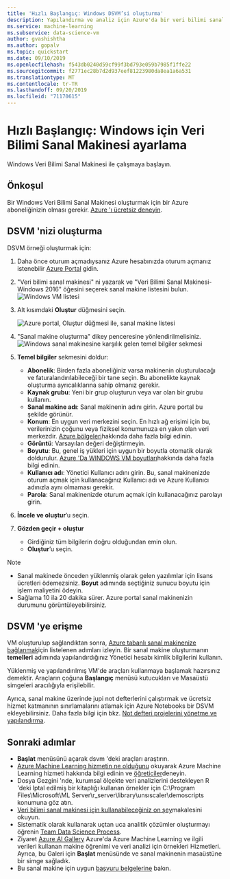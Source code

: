 ```yaml
---
title: 'Hızlı Başlangıç: Windows DSVM’si oluşturma'
description: Yapılandırma ve analiz için Azure'da bir veri bilimi sanal makinesi oluşturma ve makine öğrenimi.
ms.service: machine-learning
ms.subservice: data-science-vm
author: gvashishtha
ms.author: gopalv
ms.topic: quickstart
ms.date: 09/10/2019
ms.openlocfilehash: f543db0240d59cf99f3bd793e059b7985f1ffe22
ms.sourcegitcommit: f2771ec28b7d2d937eef81223980da8ea1a6a531
ms.translationtype: MT
ms.contentlocale: tr-TR
ms.lasthandoff: 09/20/2019
ms.locfileid: "71170615"
---
```

# <a name="quickstart-set-up-the-data-science-virtual-machine-for-windows"></a>Hızlı Başlangıç: Windows için Veri Bilimi Sanal Makinesi ayarlama

Windows Veri Bilimi Sanal Makinesi ile çalışmaya başlayın.

## <a name="prerequisite"></a>Önkoşul

Bir Windows Veri Bilimi Sanal Makinesi oluşturmak için bir Azure aboneliğinizin olması gerekir. [Azure 'ı ücretsiz deneyin](https://azure.com/free).

## <a name="create-your-dsvm"></a>DSVM 'nizi oluşturma

DSVM örneği oluşturmak için:

1. Daha önce oturum açmadıysanız Azure hesabınızda oturum açmanız istenebilir [Azure Portal](https://portal.azure.com) gidin.
1. "Veri bilimi sanal makinesi" ni yazarak ve "Veri Bilimi Sanal Makinesi-Windows 2016" öğesini seçerek sanal makine listesini bulun.
    ![Windows VM listesi](./media/provision-vm/search-windows.png)
1. Alt kısımdaki **Oluştur** düğmesini seçin.

   ![Azure portal, Oluştur düğmesi ile, sanal makine listesi](./media/provision-vm/create-windows.png)

1. "Sanal makine oluşturma" dikey penceresine yönlendirilmelisiniz.
   ![Windows sanal makinesine karşılık gelen temel bilgiler sekmesi](./media/provision-vm/review-create-windows.png)

1. **Temel bilgiler** sekmesini doldur:
      * **Abonelik**: Birden fazla aboneliğiniz varsa makinenin oluşturulacağı ve faturalandırılabileceği bir tane seçin. Bu abonelikte kaynak oluşturma ayrıcalıklarına sahip olmanız gerekir.
      * **Kaynak grubu**: Yeni bir grup oluşturun veya var olan bir grubu kullanın.
      * **Sanal makine adı**: Sanal makinenin adını girin. Azure portal bu şekilde görünür.
      * **Konum**: En uygun veri merkezini seçin. En hızlı ağ erişimi için bu, verilerinizin çoğunu veya fiziksel konumunuza en yakın olan veri merkezdir. [Azure bölgeleri](https://azure.microsoft.com/global-infrastructure/regions/)hakkında daha fazla bilgi edinin.
      * **Görüntü**: Varsayılan değeri değiştirmeyin.
      * **Boyutu**: Bu, genel iş yükleri için uygun bir boyutla otomatik olarak doldurulur. [Azure 'Da WINDOWS VM boyutları](../../virtual-machines/windows/sizes.md)hakkında daha fazla bilgi edinin.
      * **Kullanıcı adı**: Yönetici Kullanıcı adını girin. Bu, sanal makinenizde oturum açmak için kullanacağınız Kullanıcı adı ve Azure Kullanıcı adınızla aynı olmaması gerekir.
      * **Parola**: Sanal makinenizde oturum açmak için kullanacağınız parolayı girin.    
1. **İncele ve oluştur**’u seçin.
1. **Gözden geçir + oluştur**
   * Girdiğiniz tüm bilgilerin doğru olduğundan emin olun. 
   * **Oluştur**’u seçin.


> [!NOTE]
> * Sanal makinede önceden yüklenmiş olarak gelen yazılımlar için lisans ücretleri ödemezsiniz. **Boyut** adımında seçtiğiniz sunucu boyutu için işlem maliyetini ödeyin.
> * Sağlama 10 ila 20 dakika sürer. Azure portal sanal makinenizin durumunu görüntüleyebilirsiniz.

## <a name="access-the-dsvm"></a>DSVM 'ye erişme

VM oluşturulup sağlandıktan sonra, [Azure tabanlı sanal makinenize bağlanmak](../../marketplace/cloud-partner-portal/virtual-machine/cpp-connect-vm.md)için listelenen adımları izleyin. Bir sanal makine oluşturmanın **temelleri** adımında yapılandırdığınız Yönetici hesabı kimlik bilgilerini kullanın. 

Yüklenmiş ve yapılandırılmış VM'de araçları kullanmaya başlamak hazırsınız demektir. Araçların çoğuna **Başlangıç** menüsü kutucukları ve Masaüstü simgeleri aracılığıyla erişilebilir.

Ayrıca, sanal makine üzerinde jupi not defterlerini çalıştırmak ve ücretsiz hizmet katmanının sınırlamalarını atlamak için Azure Notebooks bir DSVM ekleyebilirsiniz. Daha fazla bilgi için bkz. [Not defteri projelerini yönetme ve yapılandırma](../../notebooks/configure-manage-azure-notebooks-projects.md#manage-and-configure-projects).

<a name="tools"></a>


## <a name="next-steps"></a>Sonraki adımlar

* **Başlat** menüsünü açarak dsvm 'deki araçları araştırın.
* [Azure Machine Learning hizmetin ne olduğunu](../service/overview-what-is-azure-ml.md) okuyarak Azure Machine Learning hizmeti hakkında bilgi edinin ve [öğreticiler](../index.yml)deneyin.
* Dosya Gezgini 'nde, kurumsal ölçekte veri analizlerini destekleyen R 'deki Iptal edilmiş bir kitaplığı kullanan örnekler için C:\Program Files\Microsoft\ML Server\r_server\library\unsıscaler\demoscripts konumuna göz atın. 
* [Veri bilimi sanal makinesi için kullanabileceğiniz on şey](https://aka.ms/dsvmtenthings)makalesini okuyun.
* Sistematik olarak kullanarak uçtan uca analitik çözümler oluşturmayı öğrenin [Team Data Science Process](../team-data-science-process/index.yml).
* Ziyaret [Azure AI Gallery](https://gallery.cortanaintelligence.com) Azure'da Azure Machine Learning ve ilgili verileri kullanan makine öğrenimi ve veri analizi için örnekleri Hizmetleri. Ayrıca, bu Galeri için **Başlat** menüsünde ve sanal makinenin masaüstüne bir simge sağladık.
* Bu sanal makine için uygun [başvuru belgelerine](./reference-windows-vm.md) bakın.

